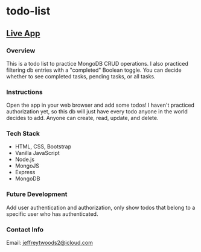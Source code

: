 # todo-list

## [Live App](https://mighty-reef-31912.herokuapp.com)

### Overview

This is a todo list to practice MongoDB CRUD operations. I also practiced filtering db entries with a "completed" Boolean toggle.
You can decide whether to see completed tasks, pending tasks, or all tasks.

### Instructions

Open the app in your web browser and add some todos! I haven't practiced authorization yet, so this db will just have every todo anyone in the world decides to add. Anyone can create, read, update, and delete.

### Tech Stack

<ul>
    <li>HTML, CSS, Bootstrap</li>
    <li>Vanilla JavaScript</li>
    <li>Node.js</li>
    <li>MongoJS</li>
    <li>Express</li>
    <li>MongoDB</li>
</ul>

### Future Development

Add user authentication and authorization, only show todos that belong to a specific user who has authenticated.

### Contact Info

Email: jeffreytwoods2@icloud.com